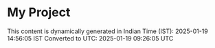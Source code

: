 # My Project

This content is dynamically generated in Indian Time (IST): 2025-01-19 14:56:05 IST
Converted to UTC: 2025-01-19 09:26:05 UTC
